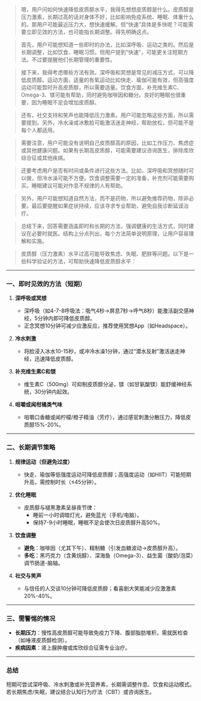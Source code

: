 >嗯，用户问如何快速降低皮质醇水平，我得先想想皮质醇是什么。皮质醇是压力激素，长期过高的话对身体不好，比如影响免疫系统、睡眠、体重什么的。那用户可能最近压力大，想快速缓解。但“快速”具体是多快呢？可能需要立即见效的方法，也可能指长期调整。得先明确这点。

>首先，用户可能想知道一些即时的办法，比如深呼吸、运动之类的。然后是长期调整，比如饮食、睡眠习惯。但用户提到“快速”，可能更关注短期方法。不过要提醒他们长期管理的重要性。

>接下来，我得考虑哪些方法有效。深呼吸和冥想是常见的减压方式，可以降低皮质醇。运动方面，适量的有氧运动比如快走、瑜伽可能有效，但高强度运动可能暂时升高皮质醇，所以需要适量。饮食方面，补充维生素C、Omega-3、镁可能有帮助，同时避免咖啡因和糖分。良好的睡眠也很重要，因为睡眠不足会增加皮质醇。

>还有，社交支持和笑声也能降低压力激素。用户可能忽略这些方面，所以需要提到。另外，冷水澡或冰敷脸可能激活迷走神经，帮助放松，但可能不是每个人都适用。

>需要注意，用户可能没有说明自己皮质醇高的原因，比如工作压力、焦虑症或其他健康问题。如果有长期高皮质醇，可能需要建议咨询医生，排除库欣综合征或其他疾病。

>还要考虑用户是否有时间或条件进行这些方法。比如，深呼吸和冥想随时可以做，但冷水澡可能不方便。饮食调整需要一定的准备，补充剂可能需要购买。睡眠建议可能对作息不规律的人有帮助。

>另外，用户可能想知道自然方法，而不是药物，所以避免推荐药物，除非必要。最后要提醒如果症状持续，应该寻求专业帮助，避免自我诊断延误治疗。

>总结下来，回答需要涵盖即时和长期的方法，强调健康的生活方式，同时建议在必要时就医。结构上分点列出，每个方法简单说明原理，让用户容易理解和实施。

>皮质醇（压力激素）水平过高可能导致焦虑、失眠、肥胖等问题。以下是一些科学验证的方法，可帮助快速降低皮质醇水平：

---

### **一、即时见效的方法（短期）**

1. **深呼吸或冥想**
    
    - 深呼吸（如4-7-8呼吸法：吸气4秒→屏息7秒→呼气8秒）能激活副交感神经，5分钟内即可降低皮质醇。
    - 正念冥想10分钟可减少应激反应，推荐使用冥想App（如Headspace）。
2. **冷水刺激**
    
    - 将脸浸入冰水10-15秒，或冲冷水澡1分钟，通过“潜水反射”激活迷走神经，迅速降低皮质醇。
3. **补充维生素C和镁**
    
    - 维生素C（500mg）可抑制皮质醇分泌，镁（如甘氨酸镁）能舒缓神经系统，30分钟内起效。
4. **咀嚼或闻柑橘类气味**
    
    - 咀嚼口香糖或闻柠檬/橙子精油（芳疗），通过感官刺激分散压力，降低皮质醇15%-20%。

---

### **二、长期调节策略**

1. **规律运动（但避免过度）**
    
    - 快走、瑜伽等低强度运动可降低皮质醇；高强度运动（如HIIT）可能短期升高，需控制时长（≤45分钟）。
2. **优化睡眠**
    
    - 皮质醇与褪黑激素呈昼夜节律：
        - 睡前一小时调暗灯光，避免蓝光（手机/电脑）。
        - 保持7-9小时睡眠，睡眠不足会使次日皮质醇升高50%。
3. **饮食调整**
    
    - **避免**：咖啡因（尤其下午）、精制糖（引发血糖波动→皮质醇升高）。
    - **多吃**：黑巧克力（含黄烷醇）、深海鱼（Omega-3）、益生菌（酸奶/泡菜）调节肠道-脑轴。
4. **社交与笑声**
    
    - 与信任的人交谈10分钟可降低皮质醇；看喜剧大笑能减少应激激素20%-40%。

---

### **三、需警惕的情况**

- **长期压力**：慢性高皮质醇可能导致免疫力下降、腹部脂肪堆积，需就医检查（如唾液皮质醇检测）。
- **疾病因素**：肾上腺肿瘤或库欣综合征需专业治疗。

---

### **总结**

短期可尝试深呼吸、冷水刺激或补充营养素，长期需调整作息、饮食和运动模式。若长期焦虑/失眠，建议结合认知行为疗法（CBT）或咨询医生。